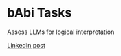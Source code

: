 # bAbi Tasks
Assess LLMs for logical interpretation

[LinkedIn post](https://www.linkedin.com/posts/yogeshkulkarni_does-chatgpt-really-understand-the-language-activity-7056532694217687040-KwbY/)
